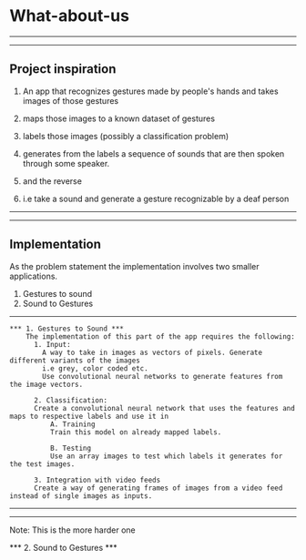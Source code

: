 # What-about-us
********************************************************************************************************************
-------------------
Project inspiration
-------------------
1. An app that recognizes gestures made by people's hands and takes images of those gestures
2. maps those images to a known dataset of gestures
3. labels those images (possibly a classification problem)

4. generates from the labels a sequence of sounds that are then spoken through some speaker.

5. and the reverse
6. i.e take a sound and generate a gesture recognizable by a deaf person

*****************************************************************************************

-------------------
Implementation
-------------------
As the problem statement the implementation involves two smaller applications.

  1. Gestures to sound
  2. Sound to Gestures
-------------------------------------------------------------------------------------------------------------------
    *** 1. Gestures to Sound ***
        The implementation of this part of the app requires the following:
          1. Input:
            A way to take in images as vectors of pixels. Generate different variants of the images
            i.e grey, color coded etc.
            Use convolutional neural networks to generate features from the image vectors.

          2. Classification:
          Create a convolutional neural network that uses the features and maps to respective labels and use it in
              A. Training
              Train this model on already mapped labels.

              B. Testing
              Use an array images to test which labels it generates for the test images.

          3. Integration with video feeds
          Create a way of generating frames of images from a video feed instead of single images as inputs.

  ------------------------------------------------------------------------------------------------------------------

  ------------------------------------------------------------------------------------------------------------------
  Note: This is the more harder one

*** 2. Sound to Gestures ***
